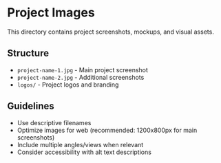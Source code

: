 # Project Images

This directory contains project screenshots, mockups, and visual assets.

## Structure
- `project-name-1.jpg` - Main project screenshot
- `project-name-2.jpg` - Additional screenshots
- `logos/` - Project logos and branding

## Guidelines
- Use descriptive filenames
- Optimize images for web (recommended: 1200x800px for main screenshots)
- Include multiple angles/views when relevant
- Consider accessibility with alt text descriptions
